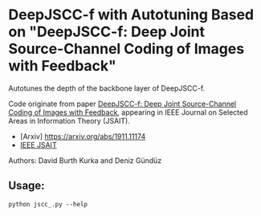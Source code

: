# DeepJSCC-f with Autotuning Based on "DeepJSCC-f: Deep Joint Source-Channel Coding of Images with Feedback"

Autotunes the depth of the backbone layer of DeepJSCC-f.

Code originate from paper [DeepJSCC-f: Deep Joint Source-Channel Coding of Images with Feedback](https://arxiv.org/abs/1911.11174), appearing in IEEE Journal on Selected Areas in Information Theory (JSAIT).


- [Arxiv] https://arxiv.org/abs/1911.11174
- [IEEE JSAIT](https://ieeexplore.ieee.org/document/9066966)


Authors: David Burth Kurka and Deniz Gündüz

## Usage:


```
python jscc_.py --help
```


